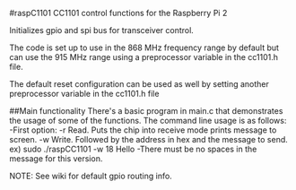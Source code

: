 #raspC1101
CC1101 control functions for the Raspberry Pi 2

Initializes gpio and spi bus for transceiver control.

The code is set up to use in the 868 MHz frequency range by default
but can use the 915 MHz range using a preprocessor variable in the cc1101.h file.

The default reset configuration can be used as well by setting another
preprocessor variable in the cc1101.h file

##Main functionality
There's a basic program in main.c that demonstrates the usage 
of some of the functions.
The command line usage is as follows:
-First option:
	-r  Read. Puts the chip into receive mode prints message to screen.
	-w  Write. Followed by the address in hex and the message to send.
ex) sudo ./raspCC1101 -w 18 Hello
-There must be no spaces in the message for this version.

NOTE: See wiki for default gpio routing info. 
